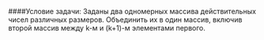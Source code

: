 ####Условие задачи:
Заданы два одномерных массива действительных чисел различных размеров. Объединить их в один массив, включив второй массив между k-м и (k+1)-м элементами первого.
